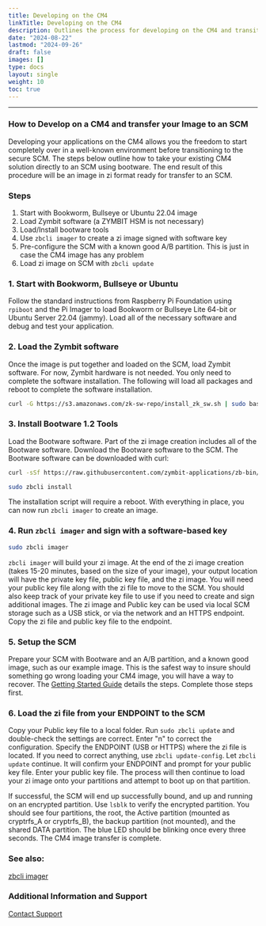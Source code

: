 ```yaml
---
title: Developing on the CM4
linkTitle: Developing on the CM4
description: Outlines the process for developing on the CM4 and transitioning to the secure SCM
date: "2024-08-22"
lastmod: "2024-09-26"
draft: false
images: []
type: docs
layout: single
weight: 10
toc: true
---
```


-----

### How to Develop on a CM4 and transfer your Image to an SCM

Developing your applications on the CM4 allows you the freedom to start completely over in a well-known environment before transitioning to the secure SCM. The steps below outline how to take your existing CM4 solution directly to an SCM using bootware. The end result of this procedure will be an image in zi format ready for transfer to an SCM.

### Steps
1. Start with Bookworm, Bullseye or Ubuntu 22.04 image
2. Load Zymbit software (a ZYMBIT HSM is not necessary)
3. Load/Install bootware tools
4. Use `zbcli imager` to create a zi image signed with software key
5. Pre-configure the SCM with a known good A/B partition. This is just in case the CM4 image has any problem
6. Load zi image on SCM with `zbcli update`

### 1. Start with Bookworm, Bullseye or Ubuntu

Follow the standard instructions from Raspberry Pi Foundation using `rpiboot` and the Pi Imager to load Bookworm or Bullseye Lite 64-bit or Ubuntu Server 22.04 (jammy). Load all of the necessary software and debug and test your application.

### 2. Load the Zymbit software

Once the image is put together and loaded on the SCM, load Zymbit software. For now, Zymbit hardware is not needed. You only need to complete the software installation. The following will load all packages and reboot to complete the software installation.

```bash
curl -G https://s3.amazonaws.com/zk-sw-repo/install_zk_sw.sh | sudo bash
```

### 3. Install Bootware 1.2 Tools

Load the Bootware software. Part of the zi image creation includes all of the Bootware software. Download the Bootware software to the SCM. The Bootware software can be downloaded with curl:

```bash
curl -sSf https://raw.githubusercontent.com/zymbit-applications/zb-bin/main/install.sh | sudo bash
```

```bash
sudo zbcli install
```

The installation script will require a reboot. With everything in place, you can now run `zbcli imager` to create an image.

### 4. Run `zbcli imager` and sign with a software-based key

```bash
sudo zbcli imager
```

`zbcli imager` will build your zi image. At the end of the zi image creation (takes 15-20 minutes, based on the size of your image), your output location will have the private key file, public key file, and the zi image. You will need your public key file along with the zi file to move to the SCM. You should also keep track of your private key file to use if you need to create and sign additional images. The zi image and Public key can be used via local SCM storage such as a USB stick, or via the network and an HTTPS endpoint. Copy the zi file and public key file to the endpoint.

### 5. Setup the SCM

Prepare your SCM with Bootware and an A/B partition, and a known good image, such as our example image. This is the safest way to insure should something go wrong loading your CM4 image, you will have a way to recover. The [Getting Started Guide](../../getting-started/) details the steps. Complete those steps first.

### 6. Load the zi file from your ENDPOINT to the SCM

Copy your Public key file to a local folder. Run `sudo zbcli update` and double-check the settings are correct. Enter "n" to correct the configuration. Specify the ENDPOINT (USB or HTTPS) where the zi file is located. If you need to correct anything, use `zbcli update-config`. Let `zbcli update` continue. It will confirm your ENDPOINT and prompt for your public key file. Enter your public key file. The process will then continue to load your zi image onto your partitions and attempt to boot up on that partition.

If successful, the SCM will end up successfully bound, and up and running on an encrypted partition. Use `lsblk` to verify the encrypted partition. You should see four partitions, the root, the Active partition (mounted as cryptrfs_A or cryptrfs_B), the backup partition (not mounted), and the shared DATA partition. The blue LED should be blinking once every three seconds. The CM4 image transfer is complete.


### See also:

[zbcli imager](../../zbcli/imager)


### Additional Information and Support

[Contact Support](mailto:support@zymbit.com)

